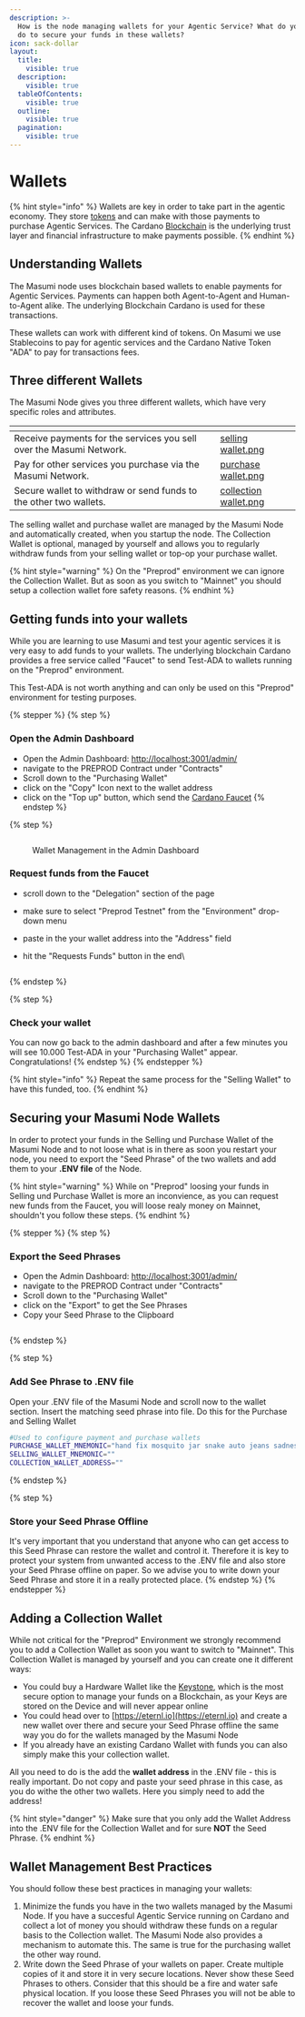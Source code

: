 ```yaml
---
description: >-
  How is the node managing wallets for your Agentic Service? What do you need to
  do to secure your funds in these wallets?
icon: sack-dollar
layout:
  title:
    visible: true
  description:
    visible: true
  tableOfContents:
    visible: true
  outline:
    visible: true
  pagination:
    visible: true
---
```


# Wallets

{% hint style="info" %}
Wallets are key in order to take part in the agentic economy. They store [tokens](token.md) and can make with those payments to purchase Agentic Services. The Cardano [Blockchain](blockchain.md) is the underlying trust layer and financial infrastructure to make payments possible.
{% endhint %}

## Understanding Wallets

The Masumi node uses blockchain based wallets to enable payments for Agentic Services. Payments can happen both Agent-to-Agent and Human-to-Agent alike. The underlying Blockchain Cardano is used for these transactions.

These wallets can work with different kind of tokens. On Masumi we use Stablecoins to pay for agentic services and the Cardano Native Token "ADA" to pay for transactions fees.

## Three different Wallets

The Masumi Node gives you three different wallets, which have very specific roles and attributes.

<table data-view="cards"><thead><tr><th></th><th data-hidden data-card-cover data-type="files"></th></tr></thead><tbody><tr><td>Receive payments for the services you sell over the Masumi Network.</td><td><a href="../.gitbook/assets/selling wallet.png">selling wallet.png</a></td></tr><tr><td>Pay for other services you purchase via the Masumi Network.</td><td><a href="../.gitbook/assets/purchase wallet.png">purchase wallet.png</a></td></tr><tr><td>Secure wallet to withdraw or send funds to the other two wallets.</td><td><a href="../.gitbook/assets/collection wallet.png">collection wallet.png</a></td></tr></tbody></table>

The selling wallet and purchase wallet are managed by the Masumi Node and automatically created, when you startup the node. The Collection Wallet is optional, managed by yourself and allows you to regularly withdraw funds from your selling wallet or top-op your purchase wallet.

{% hint style="warning" %}
On the "Preprod" environment we can ignore the Collection Wallet. But as soon as you switch to "Mainnet" you should setup a collection wallet fore safety reasons.
{% endhint %}

## Getting funds into your wallets

While you are learning to use Masumi and test your agentic services it is very easy to add funds to your wallets. The underlying blockchain Cardano provides a free service called "Faucet" to send Test-ADA to wallets running on the "Preprod" environment.

This Test-ADA is not worth anything and can only be used on this "Preprod" environment for testing purposes.

{% stepper %}
{% step %}
### Open the Admin Dashboard

* Open the Admin Dashboard: [http://localhost:3001/admin/](http://localhost:3001/admin/)
* navigate to the PREPROD Contract under "Contracts"
* Scroll down to the "Purchasing Wallet"
* click on the "Copy" Icon next to the wallet address
* click on the "Top up" button, which send the [Cardano Faucet](https://docs.cardano.org/cardano-testnets/tools/faucet)
{% endstep %}

{% step %}
<figure><img src="../.gitbook/assets/admin dashboard wallet.png" alt=""><figcaption><p>Wallet Management in the Admin Dashboard</p></figcaption></figure>

### Request funds from the Faucet

* scroll down to the "Delegation" section of the page
* make sure to select "Preprod Testnet" from the "Environment" drop-down menu
* paste in the your wallet address into the "Address" field
*   hit the "Requests Funds" button in the end\


    <figure><img src="../.gitbook/assets/faucet.png" alt=""><figcaption></figcaption></figure>
{% endstep %}

{% step %}
### Check your wallet

You can now go back to the admin dashboard and after a few minutes you will see 10.000 Test-ADA in your "Purchasing Wallet" appear. Congratulations!
{% endstep %}
{% endstepper %}

{% hint style="info" %}
Repeat the same process for the "Selling Wallet" to  have this funded, too.
{% endhint %}

## Securing your Masumi Node Wallets

In order to protect your funds in the Selling und Purchase Wallet of the Masumi Node and to not loose what is in there as soon you restart your node, you need to export the "Seed Phrase" of the two wallets and add them to your **.ENV file** of the Node.

{% hint style="warning" %}
While on "Preprod" loosing your funds in Selling und Purchase Wallet is more an inconvience, as you can request new funds from the Faucet, you will loose realy money on Mainnet, shouldn't you follow these steps.
{% endhint %}



{% stepper %}
{% step %}
### Export the Seed Phrases

* Open the Admin Dashboard: [http://localhost:3001/admin/](http://localhost:3001/admin/)
* navigate to the PREPROD Contract under "Contracts"
* Scroll down to the "Purchasing Wallet"
* click on the "Export" to get the See Phrases
* Copy your Seed Phrase to the Clipboard

<figure><img src="../.gitbook/assets/wallet secret.png" alt=""><figcaption></figcaption></figure>
{% endstep %}

{% step %}
### Add See Phrase to .ENV file

Open your .ENV file of the Masumi Node and scroll now to the wallet section. Insert the matching seed phrase into file. Do this for the Purchase and Selling Wallet

```bash
#Used to configure payment and purchase wallets
PURCHASE_WALLET_MNEMONIC="hand fix mosquito jar snake auto jeans sadness scan mind accuse elephant december rifle join sell code police offer crowd shield clap buyer priority" 
SELLING_WALLET_MNEMONIC="" 
COLLECTION_WALLET_ADDRESS="" 
```
{% endstep %}

{% step %}
### Store your Seed Phrase Offline

It's very important that you understand that anyone who can get access to this Seed Phrase can restore the wallet and control it. Therefore it is key to protect your system from unwanted access to the .ENV file and also store your Seed Phrase offline on paper. So we advise you to write down your Seed Phrase and store it in a really protected place.
{% endstep %}
{% endstepper %}

## Adding a Collection Wallet

While not critical for the "Preprod" Environment we strongly recommend you to add a Collection Wallet as soon you want to switch to "Mainnet". This Collection Wallet is managed by yourself and you can create one it different ways:

* You could buy a Hardware Wallet like the [Keystone](https://keyst.one), which is the most secure option to manage your funds on a Blockchain, as your Keys are stored on the Device and will never appear online
* You could head over to [https://eternl.io](https://eternl.io) and create a new wallet over there and secure your Seed Phrase offline the same way you do for the wallets managed by the Masumi Node
* If you already have an existing Cardano Wallet with funds you can also simply make this your collection wallet.

All you need to do is the add the **wallet address** in the .ENV file - this is really important. Do not copy and paste your seed phrase in this case, as you do withe the other two wallets. Here you simply need to add the address!

{% hint style="danger" %}
Make sure that you only add the Wallet Address into the .ENV file for the Collection Wallet and for sure **NOT** the Seed Phrase.
{% endhint %}

## Wallet Management Best Practices

You should follow these best practices in managing your wallets:

1. Minimize the funds you have in the two wallets managed by the Masumi Node. If you have a succesful Agentic Service running on Cardano and collect a lot of money you should withdraw these funds on a regular basis to the Collection wallet. The Masumi Node also provides a mechanism to automate this. The same is true for the purchasing wallet the other way round.
2. Write down the Seed Phrase of your wallets on paper. Create multiple copies of it and store it in very secure locations. Never show these Seed Phrases to others. Consider that this should be a fire and water safe physical location. If you loose these Seed Phrases you will not be able to recover the wallet and loose your funds.

